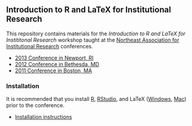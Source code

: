 ## Introduction to R and LaTeX for Institutional Research

This repository contains materials for the *Introduction to R and LaTeX for Instititonal Research* workshop taught at the [Northeast Association for Institutional Research](http://www.neair.org/event/2013_Newport) conferences.

* [2013 Conference in Newport, RI](http://www.neair.org/event/2013_Newport)
* [2012 Conference in Bethesda, MD](http://www.neair.org/event/2012Bethesda)
* [2011 Conference in Boston, MA](http://c.ymcdn.com/sites/www.neair.org/resource/resmgr/conf2011/2011_boston_conference_progr.pdf)

### Installation

It is recommended that you install [R](http://cran.r-project.org), [RStudio](http://rstudio.com), and LaTeX ([Windows](http://miktex.org/), [Mac](http://tug.org/mactex/)) prior to the conference.

* [Installation instructions](Installation/Install.md)


